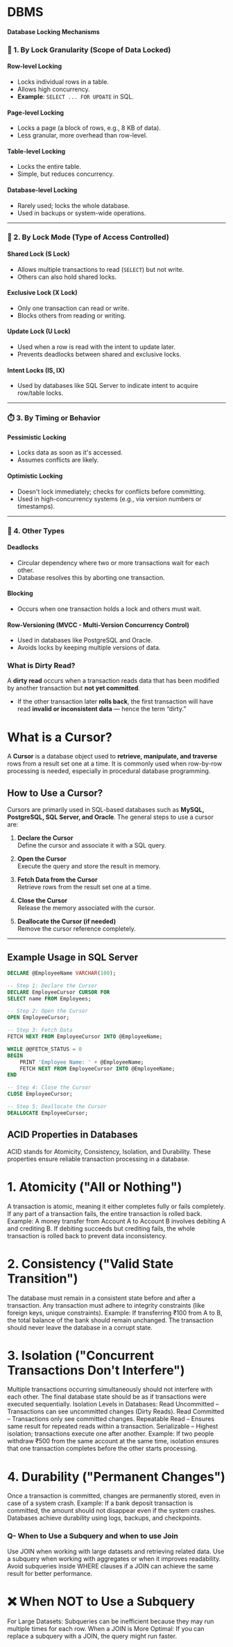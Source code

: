 # DBMS


#### Database Locking Mechanisms

### 🔐 1. By Lock Granularity (Scope of Data Locked)

#### Row-level Locking
- Locks individual rows in a table.
- Allows high concurrency.
- **Example**: `SELECT ... FOR UPDATE` in SQL.

#### Page-level Locking
- Locks a page (a block of rows, e.g., 8 KB of data).
- Less granular, more overhead than row-level.

#### Table-level Locking
- Locks the entire table.
- Simple, but reduces concurrency.

#### Database-level Locking
- Rarely used; locks the whole database.
- Used in backups or system-wide operations.

---

### 🔄 2. By Lock Mode (Type of Access Controlled)

#### Shared Lock (S Lock)
- Allows multiple transactions to read (`SELECT`) but not write.
- Others can also hold shared locks.

#### Exclusive Lock (X Lock)
- Only one transaction can read or write.
- Blocks others from reading or writing.

#### Update Lock (U Lock)
- Used when a row is read with the intent to update later.
- Prevents deadlocks between shared and exclusive locks.

#### Intent Locks (IS, IX)
- Used by databases like SQL Server to indicate intent to acquire row/table locks.

---

### ⏱️ 3. By Timing or Behavior

#### Pessimistic Locking
- Locks data as soon as it's accessed.
- Assumes conflicts are likely.

#### Optimistic Locking
- Doesn't lock immediately; checks for conflicts before committing.
- Used in high-concurrency systems (e.g., via version numbers or timestamps).

---

### 🧠 4. Other Types

#### Deadlocks
- Circular dependency where two or more transactions wait for each other.
- Database resolves this by aborting one transaction.

#### Blocking
- Occurs when one transaction holds a lock and others must wait.

#### Row-Versioning (MVCC - Multi-Version Concurrency Control)
- Used in databases like PostgreSQL and Oracle.
- Avoids locks by keeping multiple versions of data.

### What is Dirty Read?

A **dirty read** occurs when a transaction reads data that has been modified by another transaction but **not yet committed**.

- If the other transaction later **rolls back**, the first transaction will have read **invalid or inconsistent data** — hence the term “dirty.”






















# What is a Cursor?  

A **Cursor** is a database object used to **retrieve, manipulate, and traverse** rows from a result set one at a time. It is commonly used when row-by-row processing is needed, especially in procedural database programming.  

## How to Use a Cursor?  

Cursors are primarily used in SQL-based databases such as **MySQL, PostgreSQL, SQL Server, and Oracle**. The general steps to use a cursor are:  

1. **Declare the Cursor**  
   Define the cursor and associate it with a SQL query.  

2. **Open the Cursor**  
   Execute the query and store the result in memory.  

3. **Fetch Data from the Cursor**  
   Retrieve rows from the result set one at a time.  

4. **Close the Cursor**  
   Release the memory associated with the cursor.  

5. **Deallocate the Cursor (if needed)**  
   Remove the cursor reference completely.  

---

## Example Usage in SQL Server  

```sql
DECLARE @EmployeeName VARCHAR(100);

-- Step 1: Declare the Cursor
DECLARE EmployeeCursor CURSOR FOR  
SELECT name FROM Employees;

-- Step 2: Open the Cursor
OPEN EmployeeCursor;

-- Step 3: Fetch Data
FETCH NEXT FROM EmployeeCursor INTO @EmployeeName;

WHILE @@FETCH_STATUS = 0  
BEGIN  
    PRINT 'Employee Name: ' + @EmployeeName;  
    FETCH NEXT FROM EmployeeCursor INTO @EmployeeName;  
END  

-- Step 4: Close the Cursor
CLOSE EmployeeCursor;  

-- Step 5: Deallocate the Cursor
DEALLOCATE EmployeeCursor;

```
## ACID Properties in Databases
ACID stands for Atomicity, Consistency, Isolation, and Durability. These properties ensure reliable transaction processing in a database.

# 1. Atomicity ("All or Nothing")
A transaction is atomic, meaning it either completes fully or fails completely.
If any part of a transaction fails, the entire transaction is rolled back.
Example:
A money transfer from Account A to Account B involves debiting A and crediting B.
If debiting succeeds but crediting fails, the whole transaction is rolled back to prevent data inconsistency.
# 2. Consistency ("Valid State Transition")
The database must remain in a consistent state before and after a transaction.
Any transaction must adhere to integrity constraints (like foreign keys, unique constraints).
Example:
If transferring ₹100 from A to B, the total balance of the bank should remain unchanged.
The transaction should never leave the database in a corrupt state.
# 3. Isolation ("Concurrent Transactions Don't Interfere")
Multiple transactions occurring simultaneously should not interfere with each other.
The final database state should be as if transactions were executed sequentially.
Isolation Levels in Databases:
Read Uncommitted – Transactions can see uncommitted changes (Dirty Reads).
Read Committed – Transactions only see committed changes.
Repeatable Read – Ensures same result for repeated reads within a transaction.
Serializable – Highest isolation; transactions execute one after another.
Example:
If two people withdraw ₹500 from the same account at the same time, isolation ensures that one transaction completes before the other starts processing.
# 4. Durability ("Permanent Changes")
Once a transaction is committed, changes are permanently stored, even in case of a system crash.
Example:
If a bank deposit transaction is committed, the amount should not disappear even if the system crashes.
Databases achieve durability using logs, backups, and checkpoints.

### Q- When to Use a Subquery and when to use Join
Use JOIN when working with large datasets and retrieving related data.
Use a subquery when working with aggregates or when it improves readability.
Avoid subqueries inside WHERE clauses if a JOIN can achieve the same result for better performance.

# ❌ When NOT to Use a Subquery
For Large Datasets: Subqueries can be inefficient because they may run multiple times for each row.
When a JOIN is More Optimal: If you can replace a subquery with a JOIN, the query might run faster.

